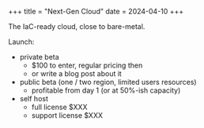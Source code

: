 +++
title = "Next-Gen Cloud"
date = 2024-04-10
+++

The IaC-ready cloud, close to bare-metal.

Launch:
- private beta
  - $100 to enter, regular pricing then
  - or write a blog post about it
- public beta (one / two region, limited users resources)
  - profitable from day 1 (or at 50%-ish capacity)
- self host
  - full license $XXX
  - support license $XXX
